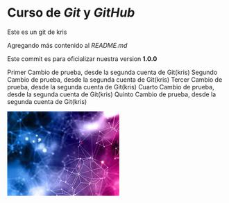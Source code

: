 # Curso de _Git_ y _GitHub_

Este es un git de kris

Agregando más contenido al _README.md_

Este commit es para oficializar nuestra version **1.0.0**

Primer Cambio de prueba, desde la segunda cuenta de Git(kris)
Segundo Cambio de prueba, desde la segunda cuenta de Git(kris)
Tercer Cambio de prueba, desde la segunda cuenta de Git(kris)
Cuarto Cambio de prueba, desde la segunda cuenta de Git(kris)
Quinto Cambio de prueba, desde la segunda cuenta de Git(kris)

![imagen](images.jpg)